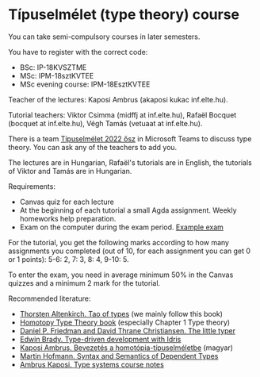 # Típuselmélet (type theory) course

You can take semi-compulsory courses in later semesters.

You have to register with the correct code:

 * BSc: IP-18KVSZTME
 * MSc: IPM-18sztKVTEE
 * MSc evening course: IPM-18EsztKVTEE

Teacher of the lectures: Kaposi Ambrus (akaposi kukac inf.elte.hu).

Tutorial teachers: Viktor Csimma (midffj at inf.elte.hu), Rafaël Bocquet (bocquet at inf.elte.hu), Végh Tamás (vetuaat at inf.elte.hu).

There is a team [Típuselmélet 2022 ősz](https://teams.microsoft.com/l/team/19%3a0Tov01N1E2P2XyoH0NqqEl0cc65vsRTX96nfOVr6hyM1%40thread.tacv2/conversations?groupId=20f566d0-3575-4f00-a0ca-144f767dd654&tenantId=0133bb48-f790-4560-a64d-ac46a472fbbc) in Microsoft Teams to discuss type theory. You can ask any of the teachers to add you.

The lectures are in Hungarian, Rafaël's tutorials are in English, the tutorials of Viktor and Tamás are in Hungarian.

Requirements:

 * Canvas quiz for each lecture
 * At the beginning of each tutorial a small Agda assignment. Weekly homeworks help preparation.
 * Exam on the computer during the exam period. [Example exam](https://bitbucket.org/akaposi/ttt/raw/master/2022aut/exampleExam.agda)

For the tutorial, you get the following marks according to how many
assignments you completed (out of 10, for each assignment you can get
0 or 1 points): 5-6: 2, 7: 3, 8: 4, 9-10: 5.

To enter the exam, you need in average minimum 50% in the Canvas quizzes and a minimum 2 mark
for the tutorial.

Recommended literature:

 * [Thorsten Altenkirch. Tao of types](http://www.cs.nott.ac.uk/~psztxa/mgs.2021) (we mainly follow this book)
 * [Homotopy Type Theory book](http://saunders.phil.cmu.edu/book/hott-online.pdf) (especially Chapter 1 Type theory)
 * [Daniel P. Friedman and David Thrane Christiansen. The little typer](https://thelittletyper.com)
 * [Edwin Brady. Type-driven development with Idris](https://www.manning.com/books/type-driven-development-with-idris)
 * [Kaposi Ambrus. Bevezetés a homotópia-típuselméletbe](https://akaposi.github.io/hott_bevezeto.pdf) (magyar)
 * [Martin Hofmann. Syntax and Semantics of Dependent Types](https://www.tcs.ifi.lmu.de/mitarbeiter/martin-hofmann/pdfs/syntaxandsemanticsof-dependenttypes.pdf)
 * [Ambrus Kaposi. Type systems course notes](https://bitbucket.org/akaposi/typesystems/raw/master/src/main.pdf)
